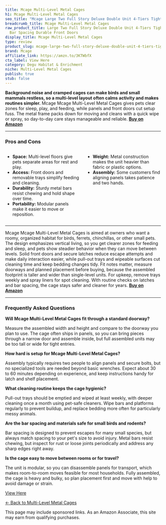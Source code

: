 ```yaml
---
title: Mcage Multi-Level Metal Cages
h1: Mcage Multi-Level Metal Cages
seo_title: "Mcage Large Two Full Story Deluxe Double Unit 4-Tiers Tight\u2026"
breadcrumb_title: Mcage Multi-Level Metal Cages
raw_product_title: Large Two Full Story Deluxe Double Unit 4-Tiers Tight 1/2-Inch
  Bar Spacing Durable Front Doors
display_title: Mcage Multi-Level Metal Cages
type: review
product_slug: mcage-large-two-full-story-deluxe-double-unit-4-tiers-tight-1-2-inch-ba-f648e1b4
brand: Mcage
affiliate_link: https://amzn.to/3KTWbfX
cta_label: View Here
category: Degu Habitat & Enrichment
niche: Multi-Level Metal Cages
publish: true
stub: false
---
```


<div id="intro" class="full-width">
  <p><strong>Background noise and cramped cages can make birds and small mammals restless, so a multi-level layout often calms activity and makes routines simpler.</strong> Mcage Mcage Multi-Level Metal Cages gives pets clear zones for sleep, play, and feeding, while panels and front doors cut setup fuss. The metal frame packs down for moving and cleans with a quick wipe or spray, so day-to-day care stays manageable and reliable. <a href="https://amzn.to/3KTWbfX" rel="nofollow sponsored noopener" target="_blank"><strong>Buy on Amazon</strong></a></p>
</div>

<hr />
<h3 id="pros-cons">Pros and Cons</h3>
<div class="pc-grid" style="display:grid;grid-template-columns:1fr 1fr;gap:16px;">
  <ul>
    <li><strong>Space:</strong> Multi-level floors give pets separate areas for rest and play.</li>
    <li><strong>Access:</strong> Front doors and removable trays simplify feeding and cleaning.</li>
    <li><strong>Durability:</strong> Sturdy metal bars resist chewing and hold shape over time.</li>
    <li><strong>Portability:</strong> Modular panels make it easier to move or reposition.</li>
  </ul>
  <ul>
    <li><strong>Weight:</strong> Metal construction makes the unit heavier than fabric or plastic options.</li>
    <li><strong>Assembly:</strong> Some customers find aligning panels takes patience and two hands.</li>
  </ul>
</div>
<hr />

<div class="full-width">
  <p>Mcage Mcage Multi-Level Metal Cages is aimed at owners who want a roomy, organized habitat for birds, ferrets, chinchillas, or other small pets. The design emphasizes vertical living, so you get clearer zones for feeding and sleep, and pets show steadier behavior when they can move between levels. Solid front doors and secure latches reduce escape attempts and make daily interaction easier, while pull-out trays and wipeable surfaces cut cleaning time and keep bedding changes tidy. Fit notes matter, measure doorways and planned placement before buying, because the assembled footprint is taller and wider than single-level units. For upkeep, remove trays weekly and spray liners for spot cleaning. With routine checks on latches and bar spacing, the cage stays safer and cleaner for years. <a href="https://amzn.to/3KTWbfX" rel="nofollow sponsored noopener" target="_blank"><strong>Buy on Amazon</strong></a></p>
</div>

<hr />
<h3 id="faqs">Frequently Asked Questions</h3>

<p><strong>Will Mcage Multi-Level Metal Cages fit through a standard doorway?</strong></p>
<p>Measure the assembled width and height and compare to the doorway you plan to use. The cage often ships in panels, so you can bring pieces through a narrow door and assemble inside, but full assembled units may be too tall or wide for tight entries.</p>

<p><strong>How hard is setup for Mcage Multi-Level Metal Cages?</strong></p>
<p>Assembly typically requires two people to align panels and secure bolts, but no specialized tools are needed beyond basic wrenches. Expect about 30 to 60 minutes depending on experience, and keep instructions handy for latch and shelf placement.</p>

<p><strong>What cleaning routine keeps the cage hygienic?</strong></p>
<p>Pull-out trays should be emptied and wiped at least weekly, with deeper cleaning once a month using pet-safe cleaners. Wipe bars and platforms regularly to prevent buildup, and replace bedding more often for particularly messy animals.</p>

<p><strong>Are the bar spacing and materials safe for small birds and rodents?</strong></p>
<p>Bar spacing is designed to prevent escapes for many small species, but always match spacing to your pet's size to avoid injury. Metal bars resist chewing, but inspect for rust or loose joints periodically and address any sharp edges right away.</p>

<p><strong>Is the cage easy to move between rooms or for travel?</strong></p>
<p>The unit is modular, so you can disassemble panels for transport, which makes room-to-room moves feasible for most households. Fully assembled, the cage is heavy and bulky, so plan placement first and move with help to avoid damage or strain.</p>
<p><a class="btn" href="https://amzn.to/3KTWbfX" target="_blank" rel="nofollow sponsored noopener">View Here</a></p>
<p><a href="/roundups/degu-habitat-enrichment/multi-level-metal-cages/">← Back to Multi-Level Metal Cages</a></p>
<aside class="disclosure">This page may include sponsored links. As an Amazon Associate, this site may earn from qualifying purchases.</aside>
